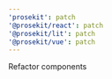 ```yaml
---
'prosekit': patch
'@prosekit/react': patch
'@prosekit/lit': patch
'@prosekit/vue': patch
---
```


Refactor components

